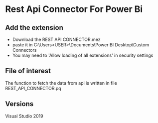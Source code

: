 # Rest Api Connector For Power Bi

## Add the extension
* Download the REST API CONNECTOR.mez  
* paste it in C:\Users\<USER>\Documents\Power BI Desktop\Custom Connectors   
* You may need to 'Allow loading of all extensions' in security settings  

## File of interest
The function to fetch the data from api is written in file REST_API_CONNECTOR.pq

## Versions
Visual Studio 2019